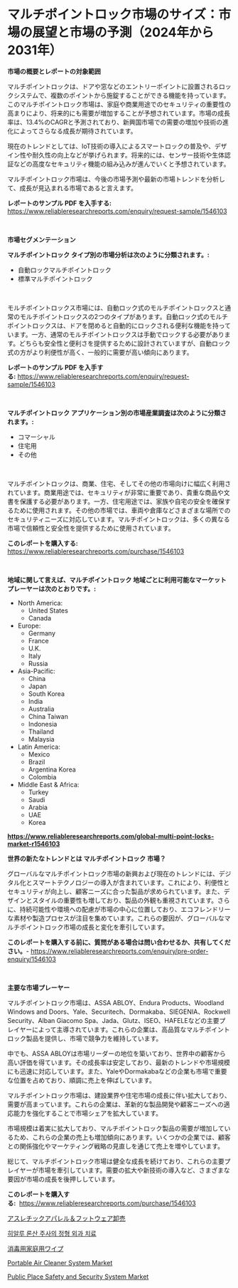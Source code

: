 <p><h1>マルチポイントロック市場のサイズ：市場の展望と市場の予測（2024年から2031年）</h1></p><p><strong>市場の概要とレポートの対象範囲</strong></p>
<p><p>マルチポイントロックは、ドアや窓などのエントリーポイントに設置されるロックシステムで、複数のポイントから施錠することができる機能を持っています。このマルチポイントロック市場は、家庭や商業用途でのセキュリティの重要性の高まりにより、将来的にも需要が増加することが予想されています。市場の成長率は、13.4%のCAGRと予測されており、新興国市場での需要の増加や技術の進化によってさらなる成長が期待されています。</p><p>現在のトレンドとしては、IoT技術の導入によるスマートロックの普及や、デザイン性や耐久性の向上などが挙げられます。将来的には、センサー技術や生体認証などの高度なセキュリティ機能の組み込みが進んでいくと予想されています。</p><p>マルチポイントロック市場は、今後の市場予測や最新の市場トレンドを分析して、成長が見込まれる市場であると言えます。</p></p>
<p><strong>レポートのサンプル PDF を入手する:</strong> <a href="https://www.reliableresearchreports.com/enquiry/request-sample/1546103">https://www.reliableresearchreports.com/enquiry/request-sample/1546103</a></p>
<p>&nbsp;</p>
<p><strong>市場セグメンテーション</strong></p>
<p><strong>マルチポイントロック タイプ別の市場分析は次のように分類されます。:</strong></p>
<p><ul><li>自動ロックマルチポイントロック</li><li>標準マルチポイントロック</li></ul></p>
<p>&nbsp;</p>
<p><p>モルチポイントロックス市場には、自動ロック式のモルチポイントロックスと通常のモルチポイントロックスの2つのタイプがあります。自動ロック式のモルチポイントロックスは、ドアを閉めると自動的にロックされる便利な機能を持っています。一方、通常のモルチポイントロックスは手動でロックする必要があります。どちらも安全性と便利さを提供するために設計されていますが、自動ロック式の方がより利便性が高く、一般的に需要が高い傾向にあります。</p></p>
<p><strong>レポートのサンプル PDF を入手する:</strong>&nbsp;<a href="https://www.reliableresearchreports.com/enquiry/request-sample/1546103">https://www.reliableresearchreports.com/enquiry/request-sample/1546103</a></p>
<p>&nbsp;</p>
<p><strong> マルチポイントロック アプリケーション別の市場産業調査は次のように分類されます。:</strong></p>
<p><ul><li>コマーシャル</li><li>住宅用</li><li>その他</li></ul></p>
<p>&nbsp;</p>
<p><p>マルチポイントロックは、商業、住宅、そしてその他の市場向けに幅広く利用されています。商業用途では、セキュリティが非常に重要であり、貴重な商品や文書を保護する必要があります。一方、住宅用途では、家族や自宅の安全を確保するために使用されます。その他の市場では、車両や倉庫などさまざまな場所でのセキュリティニーズに対応しています。マルチポイントロックは、多くの異なる市場で信頼性と安全性を提供するために使用されています。</p></p>
<p><strong>このレポートを購入する:</strong>&nbsp; <a href="https://www.reliableresearchreports.com/purchase/1546103">https://www.reliableresearchreports.com/purchase/1546103</a></p>
<p>&nbsp;</p>
<p><strong>地域に関して言えば、マルチポイントロック 地域ごとに利用可能なマーケットプレーヤーは次のとおりです。:</strong></p>
<p><ul>
    <li>
        North America:
        <ul>
            <li>United States</li>
            <li>Canada</li>
        </ul>
    </li>
    <li>
        Europe:
        <ul>
            <li>Germany</li>
            <li>France</li>
            <li>U.K.</li>
            <li>Italy</li>
            <li>Russia</li>
        </ul>
    </li>
    <li>
        Asia-Pacific:
        <ul>
            <li>China</li>
            <li>Japan</li>
            <li>South Korea</li>
            <li>India</li>
            <li>Australia</li>
            <li>China Taiwan</li>
            <li>Indonesia</li>
            <li>Thailand</li>
            <li>Malaysia</li>
        </ul>
    </li>
    <li>
        Latin America:
        <ul>
            <li>Mexico</li>
            <li>Brazil</li>
            <li>Argentina Korea</li>
            <li>Colombia</li>
        </ul>
    </li>
    <li>
        Middle East & Africa:
        <ul>
            <li>Turkey</li>
            <li>Saudi</li>
            <li>Arabia</li>
            <li>UAE</li>
            <li>Korea</li>
        </ul>
    </li>
    </ul></p>
<p><strong><a href="https://www.reliableresearchreports.com/global-multi-point-locks-market-r1546103">https://www.reliableresearchreports.com/global-multi-point-locks-market-r1546103</a></strong>&nbsp;</p>
<p><strong>世界の新たなトレンドとは マルチポイントロック 市場？</strong></p>
<p><p>グローバルなマルチポイントロック市場の新興および現在のトレンドには、デジタル化とスマートテクノロジーの導入が含まれています。これにより、利便性とセキュリティが向上し、顧客ニーズに合った製品が求められています。また、デザインとスタイルの重要性も増しており、製品の外観も重視されています。さらに、持続可能性や環境への配慮が市場の中心に位置しており、エコフレンドリーな素材や製造プロセスが注目を集めています。これらの要因が、グローバルなマルチポイントロック市場の成長と変化を牽引しています。</p></p>
<p><strong>このレポートを購入する前に、質問がある場合は問い合わせるか、共有してください。</strong>- <a href="https://www.reliableresearchreports.com/enquiry/pre-order-enquiry/1546103">https://www.reliableresearchreports.com/enquiry/pre-order-enquiry/1546103</a></p>
<p>&nbsp;</p>
<p><strong>主要な市場プレーヤー</strong></p>
<p><p>マルチポイントロック市場は、ASSA ABLOY、Endura Products、Woodland Windows and Doors、Yale、Securitech、Dormakaba、SIEGENIA、Rockwell Security、Alban Giacomo Spa、Jada、Glutz、ISEO、HAFELEなどの主要プレイヤーによって主導されています。これらの企業は、高品質なマルチポイントロック製品を提供し、市場で競争力を維持しています。</p><p>中でも、ASSA ABLOYは市場リーダーの地位を築いており、世界中の顧客から高い評価を得ています。その成長率は安定しており、最新のトレンドや市場規模にも迅速に対応しています。また、YaleやDormakabaなどの企業も市場で重要な位置を占めており、順調に売上を伸ばしています。</p><p>マルチポイントロック市場は、建設業界や住宅市場の成長に伴い拡大しており、需要が高まっています。これらの企業は、革新的な製品開発や顧客ニーズへの適応能力を強化することで市場シェアを拡大しています。</p><p>市場規模は着実に拡大しており、マルチポイントロック製品の需要が増加しているため、これらの企業の売上も増加傾向にあります。いくつかの企業では、顧客との関係強化やマーケティング戦略の見直しを通じて売上を増やしています。</p><p>総じて、マルチポイントロック市場は健全な成長を続けており、これらの主要プレイヤーが市場を牽引しています。需要の拡大や新技術の導入など、さまざまな要因が市場の成長を後押ししています。</p></p>
<p><strong>このレポートを購入する:</strong>&nbsp;&nbsp;<a href="https://www.reliableresearchreports.com/purchase/1546103">https://www.reliableresearchreports.com/purchase/1546103</a></p>
<p><p><a href="https://github.com/sghwr779811674/Market-Research-Report-List-2/blob/main/860641791568.md">アスレチックアパレル＆フットウェア卸売</a></p><p><a href="https://github.com/kimvicki3212024/Market-Research-Report-List-1/blob/main/474893083690.md">히알루 론산 주사의 정형 외과 치료</a></p><p><a href="https://github.com/SantosDicki04/Market-Research-Report-List-1/blob/main/416466991124.md">消毒用家庭用ワイプ</a></p><p><a href="https://www.linkedin.com/pulse/portable-air-cleaner-system-market-size-outlook-forecast-uu51f?trackingId=ffOpejBGTqkrlzGoPzzs9g%3D%3D">Portable Air Cleaner System Market</a></p><p><a href="https://github.com/LeilaniWyman2021/Market-Research-Report-List-1/blob/main/public-place-safety-and-security-system-market.md">Public Place Safety and Security System Market</a></p></p>